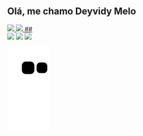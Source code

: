 ## Olá, me chamo Deyvidy Melo 
 <div>
  <a href="https://github.com/Deolime90">
  <img  height="180em" src="https://github-readme-stats.vercel.app/api?username=Deolime90&show_icons=true&theme=gotham&include_all_commits=true&count_private=true"/>
  <img  height="180em" src="https://github-readme-stats.vercel.app/api/top-langs/?username=Deolime90&layout=compact&langs_count=16&theme=gotham"/>
  ## </div> 

 
<div> 
  <a href="https://instagram.com/Deolime90" target="_blank"><img src="https://img.shields.io/badge/-Instagram-%23E4405F?style=for-the-badge&logo=instagram&logoColor=white" target="_blank"></a>
  <a href = "mailto: deyvidyoliveiramelo@gmail.com"><img src="https://img.shields.io/badge/-Gmail-%23333?style=for-the-badge&logo=gmail&logoColor=white" target="_blank"></a>
  <a href="https://www.linkedin.com/in/deyvidy" target="_blank"><img src="https://img.shields.io/badge/-LinkedIn-%230077B5?style=for-the-badge&logo=linkedin&logoColor=white" target="_blank"></a> 
 
  ![Snake animation](https://github.com/Deolime90/Deolime90/blob/output/github-contribution-grid-snake.svg)
 
</div>
